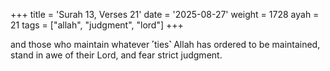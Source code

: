 +++
title = 'Surah 13, Verses 21'
date = '2025-08-27'
weight = 1728
ayah = 21
tags = ["allah", "judgment", "lord"]
+++

and those who maintain whatever ˹ties˺ Allah has ordered to be maintained, stand in awe of their Lord, and fear strict judgment.